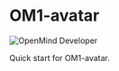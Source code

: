 # OM1-avatar

![OpenMind Developer](https://img.shields.io/badge/OpenMind-Developer-blue)

Quick start for OM1-avatar.
